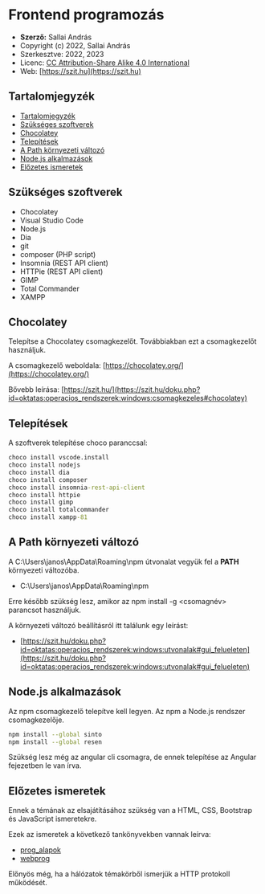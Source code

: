 # Frontend programozás

* **Szerző:** Sallai András
* Copyright (c) 2022, Sallai András
* Szerkesztve: 2022, 2023
* Licenc: [CC Attribution-Share Alike 4.0 International](https://creativecommons.org/licenses/by-sa/4.0/)
* Web: [https://szit.hu](https://szit.hu)

## Tartalomjegyzék

* [Tartalomjegyzék](#tartalomjegyzék)
* [Szükséges szoftverek](#szükséges-szoftverek)
* [Chocolatey](#chocolatey)
* [Telepítések](#telepítések)
* [A Path környezeti változó](#a-path-környezeti-változó)
* [Node.js alkalmazások](#nodejs-alkalmazások)
* [Előzetes ismeretek](#előzetes-ismeretek)

## Szükséges szoftverek

* Chocolatey
* Visual Studio Code
* Node.js
* Dia
* git
* composer (PHP script)
* Insomnia (REST API client)
* HTTPie (REST API client)
* GIMP
* Total Commander
* XAMPP

## Chocolatey

Telepítse a Chocolatey csomagkezelőt. Továbbiakban ezt a csomagkezelőt használjuk.

A csomagkezelő weboldala:
[https://chocolatey.org/](https://chocolatey.org/)

Bővebb leírása:
[https://szit.hu/](https://szit.hu/doku.php?id=oktatas:operacios_rendszerek:windows:csomagkezeles#chocolatey)

## Telepítések

A szoftverek telepítése choco paranccsal:

```cmd
choco install vscode.install
choco install nodejs
choco install dia
choco install composer
choco install insomnia-rest-api-client
choco install httpie
choco install gimp
choco install totalcommander
choco install xampp-81
```

## A Path környezeti változó

A C:\Users\janos\AppData\Roaming\npm útvonalat vegyük fel a **PATH** környezeti változóba.

* C:\Users\janos\AppData\Roaming\npm

Erre később szükség lesz, amikor az npm install -g <csomagnév> parancsot használjuk.

A környezeti változó beállításról itt találunk egy leírást:

* [https://szit.hu/doku.php?id=oktatas:operacios_rendszerek:windows:utvonalak#gui_felueleten](https://szit.hu/doku.php?id=oktatas:operacios_rendszerek:windows:utvonalak#gui_felueleten)

## Node.js alkalmazások

Az npm csomagkezelő telepítve kell legyen. Az npm a Node.js rendszer csomagkezelője.

```bash
npm install --global sinto
npm install --global resen
```

Szükség lesz még az angular cli csomagra, de ennek telepítése az Angular fejezetben le van írva.

## Előzetes ismeretek

Ennek a témának az elsajátításához szükség van a HTML, CSS, Bootstrap és JavaScript ismeretekre.

Ezek az ismeretek a következő tankönyvekben vannak leírva:

* [prog_alapok](https://github.com/oktat/tan/tree/master/prog_alapok)
* [webprog](https://github.com/oktat/tan/tree/master/webprog)

Előnyös még, ha a hálózatok témakörből ismerjük a HTTP protokoll működését.

